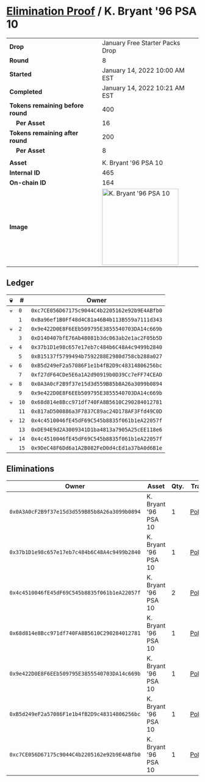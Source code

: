 # [Elimination Proof](./readme.md) / K. Bryant &#039;96 PSA 10

|||
|---|---|
| **Drop** | January Free Starter Packs Drop |
| **Round** | 8 |
| **Started** | January 14, 2022 10:00 AM EST |
| **Completed** | January 14, 2022 10:21 AM EST |
| **Tokens remaining before round** | 400 |
| **&nbsp;&nbsp;&nbsp;&nbsp;Per Asset** | 16 |
| **Tokens remaining after round** | 200 |
| **&nbsp;&nbsp;&nbsp;&nbsp;Per Asset** | 8 |
| | |
| **Asset** | K. Bryant &#039;96 PSA 10 |
| **Internal ID** | 465 |
| **On-chain ID** | 164 |
| **Image** | <img src="https://tcdn.blokpax.com/954504e8-1ad6-4a6d-a5ec-9426e9d91477/2ea43650624ef5933f0680e48ead8088caaa92b7f08b27a290e98c9beaca6165.png" height="200" alt="K. Bryant &#039;96 PSA 10" /> |

## Ledger

| 💀 | # | Owner |
| --- | --- | --- |
| 💀 | `0` | `0xc7CE056D67175c9044C4b2205162e92b9E4ABfb0` |
|  | `1` | `0xBa96ef1B0Ff48d4C81a46B4b113B559a7111d343` |
| 💀 | `2` | `0x9e422D0E8F6EEb509795E3855540703DA14c669b` |
|  | `3` | `0xD140407bfE76Ab48081b3dc063ab2e1ac2F05b5D` |
| 💀 | `4` | `0x37b1D1e98c657e17eb7c484b6C48A4c9499b2840` |
|  | `5` | `0xB15137f5799494b7592288E2980d758cb288a027` |
| 💀 | `6` | `0xB5d249eF2a57086F1e1b4fB2D9c48314806256bc` |
|  | `7` | `0xf27dF64CDe5E6a1A2d90919b0D39Cc7eFF74CEAD` |
| 💀 | `8` | `0x0A3A0cF2B9f37e15d3d559B85b8A26a3099b0894` |
|  | `9` | `0x9e422D0E8F6EEb509795E3855540703DA14c669b` |
| 💀 | `10` | `0x68d814e8Bcc971df740FA8B5610C290284012781` |
|  | `11` | `0x817aD500886a3F7837C89ac24D178AF3Ffd49C0D` |
| 💀 | `12` | `0x4c4510046fE45dF69C545b8835f061b1eA22057f` |
|  | `13` | `0xDE94E9d2A3009341D1ba4813a7905A25cEE118e6` |
| 💀 | `14` | `0x4c4510046fE45dF69C545b8835f061b1eA22057f` |
|  | `15` | `0x9DeC48F6Dd6a1A2B082FeD0d4cEd1a37bA0d6B1e` |


## Eliminations

| Owner | Asset | Qty. | Transaction |
| --- | --- | --- | --- |
| `0x0A3A0cF2B9f37e15d3d559B85b8A26a3099b0894` | K. Bryant '96 PSA 10 | 1 | [Polygonscan](https://polygonscan.com/tx/0x25b4eed7e7ff204e2bbfd40d8d8506b7275c391ccf1f53263d476b4441803281) |
| `0x37b1D1e98c657e17eb7c484b6C48A4c9499b2840` | K. Bryant '96 PSA 10 | 1 | [Polygonscan](https://polygonscan.com/tx/0x3ee77d2d54c192cd1ead5ba3306069d22738d9502cd12dd892470bb138c022c7) |
| `0x4c4510046fE45dF69C545b8835f061b1eA22057f` | K. Bryant '96 PSA 10 | 2 | [Polygonscan](https://polygonscan.com/tx/0xa8e01f42f397458715973fe567bbebf83795647235ab3b1eb40a924bb07b8029) |
| `0x68d814e8Bcc971df740FA8B5610C290284012781` | K. Bryant '96 PSA 10 | 1 | [Polygonscan](https://polygonscan.com/tx/0x1b62c82abfae072b67e124014379d545ef212f29bbce1b0093cd53147fdc1f28) |
| `0x9e422D0E8F6EEb509795E3855540703DA14c669b` | K. Bryant '96 PSA 10 | 1 | [Polygonscan](https://polygonscan.com/tx/0x28c46900ccb714dbd6bd1fae4f06ab500b1d1d0bd2c7f87d60a271540973e116) |
| `0xB5d249eF2a57086F1e1b4fB2D9c48314806256bc` | K. Bryant '96 PSA 10 | 1 | [Polygonscan](https://polygonscan.com/tx/0xafd6d5dcc9035b7404248bfd1c480bb2f7ecf11e4b02b243369ef1947a4d89f6) |
| `0xc7CE056D67175c9044C4b2205162e92b9E4ABfb0` | K. Bryant '96 PSA 10 | 1 | [Polygonscan](https://polygonscan.com/tx/0x6c965b8bf71ebdfb091f436f59b89bec775b185d2352c6b57f43f0e631756940) |
